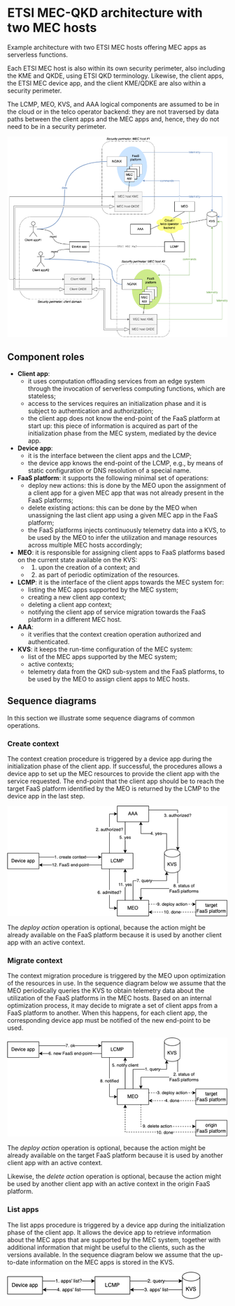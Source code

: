 # ETSI MEC-QKD architecture with two MEC hosts

Example architecture with two ETSI MEC hosts offering MEC apps as serverless functions.

Each ETSI MEC host is also within its own security perimeter, also including the KME and QKDE, using ETSI QKD terminology.
Likewise, the client apps, the ETSI MEC device app, and the client KME/QDKE are also within a security perimeter.

The LCMP, MEO, KVS, and AAA logical components are assumed to be in the cloud or in the telco operator backend: they are not traversed by data paths between the client apps and the MEC apps and, hence, they do not need to be in a security perimeter.

![](../figures/diagrams-scenario-two-hosts.png)

## Component roles

- **Client app**:
  - it uses computation offloading services from an edge system through the invocation of serverless computing functions, which are stateless;
  - access to the services requires an initialization phase and it is subject to authentication and authorization;
  - the client app does not know the end-point of the FaaS platform at start up: this piece of information is acquired as part of the initialization phase from the MEC system, mediated by the device app.
- **Device app**:
  - it is the interface between the client apps and the LCMP;
  - the device app knows the end-point of the LCMP, e.g., by means of static configuration or DNS resolution of a special name.
- **FaaS platform**: it supports the following minimal set of operations:
  - deploy new actions: this is done by the MEO upon the assignment of a client app for a given MEC app that was not already present in the FaaS platforms;
  - delete existing actions: this can be done by the MEO when unassigning the last client app using a given MEC app in the FaaS platform;
  - the FaaS platforms injects continuously telemetry data into a KVS, to be used by the MEO to infer the utilization and manage resources across multiple MEC hosts accordingly; 
- **MEO**: it is responsible for assigning client apps to FaaS platforms based on the current state available on the KVS:
  - 1) upon the creation of a context; and
  - 2) as part of periodic optimization of the resources.
- **LCMP**: it is the interface of the client apps towards the MEC system for:
  - listing the MEC apps supported by the MEC system;
  - creating a new client app context;
  - deleting a client app context;
  - notifying the client app of service migration towards the FaaS platform in a different MEC host.
- **AAA**:
  - it verifies that the context creation operation authorized and authenticated. 
- **KVS**: it keeps the run-time configuration of the MEC system:
  - list of the MEC apps supported by the MEC system;
  - active contexts;
  - telemetry data from the QKD sub-system and the FaaS platforms, to be used by the MEO to assign client apps to MEC hosts.

## Sequence diagrams

In this section we illustrate some sequence diagrams of common operations.

### Create context

The context creation procedure is triggered by a device app during the initialization phase of the client app. If successful, the procedures allows a device app to set up the MEC resources to provide the client app with the service requested. The end-point that the client app should be to reach the target FaaS platform identified by the MEO is returned by the LCMP to the device app in the last step.

![](../figures/diagrams-create-context.png)

The _deploy action_ operation is optional, because the action might be already available on the FaaS platform because it is used by another client app with an active context.

### Migrate context

The context migration procedure is triggered by the MEO upon optimization of the resources in use. In the sequence diagram below we assume that the MEO periodically queries the KVS to obtain telemetry data about the utilization of the FaaS platforms in the MEC hosts. Based on an internal optimization process, it may decide to migrate a set of client apps from a FaaS platform to another. When this happens, for each client app, the corresponding device app must be notified of the new end-point to be used.

![](../figures/diagrams-migrate-context.png)

The _deploy action_ operation is optional, because the action might be already available on the target FaaS platform because it is used by another client app with an active context.

Likewise, the _delete action_ operation is optional, because the action might be used by another client app with an active context in the origin FaaS platform.

### List apps

The list apps procedure is triggered by a device app during the initialization phase of the client app. It allows the device app to retrieve information about the MEC apps that are supported by the MEC system, together with additional information that might be useful to the clients, such as the versions available. In the sequence diagram below we assume that the up-to-date information on the MEC apps is stored in the KVS.

![](../figures/diagrams-list-apps.png)
